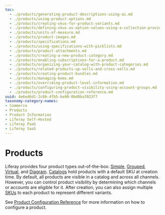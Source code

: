 ```yaml
---
toc:
  - ./products/generating-product-descriptions-using-ai.md
  - ./products/using-product-options.md
  - ./products/creating-skus-for-product-variants.md
  - ./products/defining-skus-as-option-values-using-a-collection-provider.md
  - ./products/units-of-measure.md
  - ./products/product-images.md
  - ./products/specifications.md
  - ./products/using-specifications-with-picklists.md
  - ./products/product-attachments.md
  - ./products/creating-a-new-product-category.md
  - ./products/enabling-subscriptions-for-a-product.md
  - ./products/organizing-your-catalog-with-product-categories.md
  - ./products/related-products-up-sells-and-cross-sells.md
  - ./products/creating-product-bundles.md
  - ./products/managing-boms.md
  - ./products/overriding-product-level-information.md
  - ./products/configuring-product-visibility-using-account-groups.md
  - ./products/product-configuration-reference.md
uuid: 4e6ed6d1-2c0b-4fb5-be90-0bd0ba3923f7
taxonomy-category-names:
- Commerce
- Products
- Product Information
- Liferay Self-Hosted
- Liferay PaaS
- Liferay SaaS
---
```

# Products

Liferay provides four product types out-of-the-box: [Simple](./product-types/creating-a-simple-product.md), [Grouped](./product-types/creating-a-simple-product.md), [Virtual](./product-types/creating-a-simple-product.md), and [Diagram](./product-types/shop-by-diagram.md). [Catalogs](../../catalogs/creating-a-new-catalog.md) hold products with a default SKU at creation time. By default, all products are visible in a catalog and across all channels. However, you can control product visibility by determining which channels or accounts are eligible for it. After creation, you can also assign multiple [SKUs](./products/creating-skus-for-product-variants.md) to each product to represent different variants.

See [Product Configuration Reference](./products/product-configuration-reference.md) for more information on how to configure a product.
